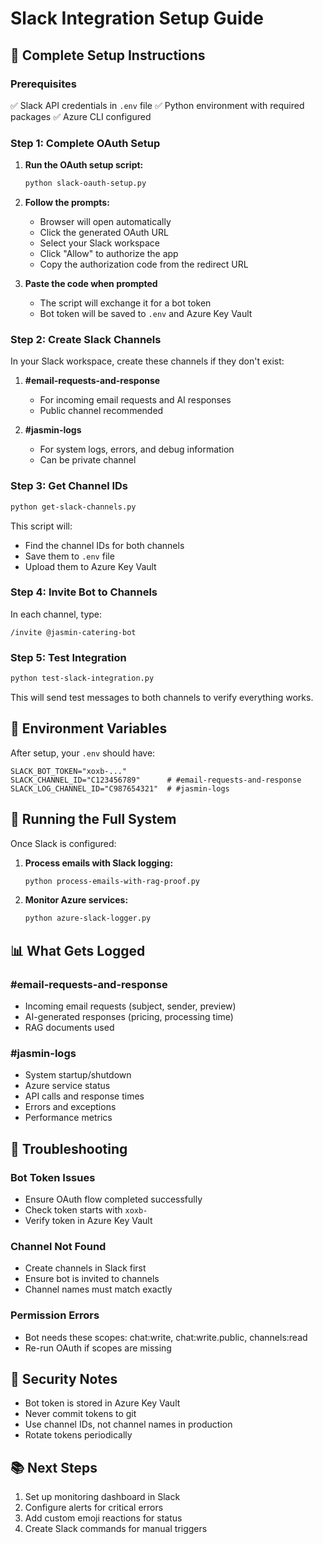 # Slack Integration Setup Guide

## 🚀 Complete Setup Instructions

### Prerequisites
✅ Slack API credentials in `.env` file
✅ Python environment with required packages
✅ Azure CLI configured

### Step 1: Complete OAuth Setup

1. **Run the OAuth setup script:**
   ```bash
   python slack-oauth-setup.py
   ```

2. **Follow the prompts:**
   - Browser will open automatically
   - Click the generated OAuth URL
   - Select your Slack workspace
   - Click "Allow" to authorize the app
   - Copy the authorization code from the redirect URL

3. **Paste the code when prompted**
   - The script will exchange it for a bot token
   - Bot token will be saved to `.env` and Azure Key Vault

### Step 2: Create Slack Channels

In your Slack workspace, create these channels if they don't exist:

1. **#email-requests-and-response**
   - For incoming email requests and AI responses
   - Public channel recommended

2. **#jasmin-logs**
   - For system logs, errors, and debug information
   - Can be private channel

### Step 3: Get Channel IDs

```bash
python get-slack-channels.py
```

This script will:
- Find the channel IDs for both channels
- Save them to `.env` file
- Upload them to Azure Key Vault

### Step 4: Invite Bot to Channels

In each channel, type:
```
/invite @jasmin-catering-bot
```

### Step 5: Test Integration

```bash
python test-slack-integration.py
```

This will send test messages to both channels to verify everything works.

## 🔧 Environment Variables

After setup, your `.env` should have:
```env
SLACK_BOT_TOKEN="xoxb-..."
SLACK_CHANNEL_ID="C123456789"      # #email-requests-and-response
SLACK_LOG_CHANNEL_ID="C987654321"  # #jasmin-logs
```

## 🏃 Running the Full System

Once Slack is configured:

1. **Process emails with Slack logging:**
   ```bash
   python process-emails-with-rag-proof.py
   ```

2. **Monitor Azure services:**
   ```bash
   python azure-slack-logger.py
   ```

## 📊 What Gets Logged

### #email-requests-and-response
- Incoming email requests (subject, sender, preview)
- AI-generated responses (pricing, processing time)
- RAG documents used

### #jasmin-logs
- System startup/shutdown
- Azure service status
- API calls and response times
- Errors and exceptions
- Performance metrics

## 🚨 Troubleshooting

### Bot Token Issues
- Ensure OAuth flow completed successfully
- Check token starts with `xoxb-`
- Verify token in Azure Key Vault

### Channel Not Found
- Create channels in Slack first
- Ensure bot is invited to channels
- Channel names must match exactly

### Permission Errors
- Bot needs these scopes: chat:write, chat:write.public, channels:read
- Re-run OAuth if scopes are missing

## 🔐 Security Notes

- Bot token is stored in Azure Key Vault
- Never commit tokens to git
- Use channel IDs, not channel names in production
- Rotate tokens periodically

## 📚 Next Steps

1. Set up monitoring dashboard in Slack
2. Configure alerts for critical errors
3. Add custom emoji reactions for status
4. Create Slack commands for manual triggers